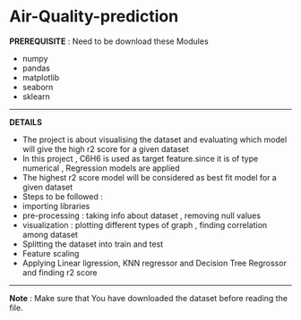 # Air-Quality-prediction

**PREREQUISITE** :
Need to be download these Modules 
* numpy
* pandas
* matplotlib
* seaborn
* sklearn

---

**DETAILS**

* The project is about visualising the dataset and evaluating which model will give the high r2 score for a given dataset
* In this project , C6H6 is used as target feature.since it is of type numerical , Regression models are applied
* The highest r2 score model will be considered as best fit model for a given dataset
* Steps to be followed : 
* importing libraries
* pre-processing : taking info about dataset , removing null values 
* visualization : plotting  different types of graph , finding correlation among dataset
* Splitting the dataset into train and test
* Feature scaling
* Applying Linear ligression, KNN regressor and Decision Tree Regrossor and finding r2 score
 
---

**Note** : Make sure that You have downloaded the dataset before reading the file.




